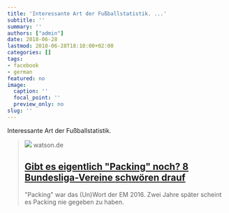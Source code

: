 ```yaml
---
title: 'Interessante Art der Fußballstatistik. ...'
subtitle: ''
summary: ''
authors: ["admin"]
date: 2018-06-28
lastmod: 2018-06-28T18:10:00+02:00
categories: []
tags:
- facebook
- german
featured: no
image:
  caption: ''
  focal_point: ''
  preview_only: no
slug: ''
---
```

Interessante Art der Fußballstatistik.
> [![](https://www.watson.de/imgdb/9c50/Qx,A,41,0,1063,598,476,249,190,99/515428080256524)](https://www.watson.de/sport/interview/458713925-gibt-es-eigentlich-packing-noch-8-bundesliga-vereine-schwoeren-drauf)
> watson.de
> ## [Gibt es eigentlich "Packing" noch? 8 Bundesliga-Vereine schwören drauf](https://www.watson.de/sport/interview/458713925-gibt-es-eigentlich-packing-noch-8-bundesliga-vereine-schwoeren-drauf)
>
>"Packing" war das (Un)Wort der EM 2016. Zwei Jahre später scheint es Packing nie gegeben zu haben.


